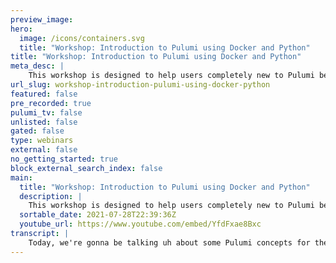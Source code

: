 ```yaml
---
preview_image:
hero:
  image: /icons/containers.svg
  title: "Workshop: Introduction to Pulumi using Docker and Python"
title: "Workshop: Introduction to Pulumi using Docker and Python"
meta_desc: |
    This workshop is designed to help users completely new to Pulumi become familiar with the core concepts needed to be effective with the Pulumi Infr...
url_slug: workshop-introduction-pulumi-using-docker-python
featured: false
pre_recorded: true
pulumi_tv: false
unlisted: false
gated: false
type: webinars
external: false
no_getting_started: true
block_external_search_index: false
main:
  title: "Workshop: Introduction to Pulumi using Docker and Python"
  description: |
    This workshop is designed to help users completely new to Pulumi become familiar with the core concepts needed to be effective with the Pulumi Infrastructure as Code platform. Lee will guide you through the Pulumi platform with diagrams and a series of hands-on exercises to help you understand the building blocks available in Pulumi.  What you will learn: - What is Pulumi? - How to install Pulumi - Configuring your development environment - Choose your Pulumi language - An introduction to the Pulumi state & the Pulumi Service - An introduction to Pulumi config - Storing sensitive data in Pulumi securely - Provision your first resources - Understanding stacks - An introduction to the Pulumi programming model  Prerequisites You need Docker installed on your machine -- https://docs.docker.com/get-docker/ You can also install the Pulumi CLI ahead of time - https://pulumip.us/PulumiCLI.  You can follow along using: https://github.com/jaxxstorm/infrastructure-as-code-workshop/tree/master/labs/intro/python  Join the slack channel: https://pulumi.slack.com/
  sortable_date: 2021-07-28T22:39:36Z
  youtube_url: https://www.youtube.com/embed/YfdFxae8Bxc
transcript: |
    Today, we're gonna be talking uh about some Pulumi concepts for the, for, for beginners. Um And so, if you are familiar with Pulumi, uh many of the things will be going over again. Um But the, the point of this workshop is to get you a grounding in some of the core Pulumi concepts that you may or may not be familiar with before we begin a couple of housekeeping things. Um You can follow along um with the workshop if you, if you take a look at the handouts tab on the right hand side, uh You can see a link to the, to the code that, that I'm going to be using today. Um Many of the concepts that we going to be talking about today, uh language agnostic inside Pulumi. So they're available in all of our SDKS. Um And if you're familiar with the language um with any of the languages that we support uh from the No jas ecosystem, Python go and the dot net ecosystem, um we are going to be uh learning about the concepts I will be using uh Python today uh for, for these, for these examples. Um But you can basically follow along in any of the languages that you feel familiar with. Um a reminder to join the community Slack. Uh There is a workshops channel um in the Slack there and again, in the handouts that you can see a link to that to, to sign up. Um And of course, uh as I mentioned, this is my first workshop here. Uh And we're always iterating on the content, especially in this uh new, new times where in person workshops are not, not possible. Uh So please feel free to give us feedback uh via slack in the workshops channel. Uh And there will be a follow up email and a couple of polls that we'll do during the course of this content. So before we begin, um I'd like to talk a little bit about, about what is Pulumi. Um You may be familiar with Pulumi uh already, but um I'd like to take the opportunity to talk about exactly what Pulumi is. Um Pulumi is a modern infrastructure as code platform. Um There are um alternatives in the space. Um But what differentiates Pulumi from uh from our competitors is that we use uh familiar programming languages and tools that you may be familiar with from the software development life cycle. Um So instead of using a configured language or a uh you know, a custom DS L to define your cloud infrastructure, you can use the programming languages that you are familiar with from your um application development life cycle and define the infrastructure decoratively in those imperative languages. Um We pride ourselves on the idea that we are available for the entire cloud organization. We have many infrastructure engineers using our platform as well as many front end and back end software engineers. Um And with, with, with this approach, it means that you are able to kind of define the infrastructure as code um methodologies um in a language that your users and your organization feels comfortable with. Um So, um what is the Pulumi platform? Uh the, the Pulumi platform consists of two separate um but but very, very related components, we have what we call the Pulumi SDK, which includes all of our language SDKS in all of the different languages we support. Um And also the Pulumi cli um you can use Pulumi um with, with none of the Pulumi enterprise uh console and a um and those options are available for you, but we also have the Pulumi console which manages uh collaboration and state management for your organization. Uh We have a, a free tier for individuals and a team and enterprise solution um which, which you can, you can use as well. Um The idea here is that we are meeting everybody on common grounds. Um So if you are an open source user, um you can do the same things that you could do as an enterprise user in the console, as I mentioned before. Um you can define your infrastructure in any of the languages that you see before you. Um because we support these different language ecosystems, it allows you to kind of use the tooling that you are familiar with in your, in your workflow. And you can see here um These are some examples of the editors and the tools and the package management options that you would use. And if you're a software developer and you're familiar with any of these languages, um You can just kind of pick up these tools and use them straight away. I'll be using VS code today for the examples. Um And as I mentioned before, I'll be using Python. Um I, uh but all of these tools are available to you to allow you to kind of get involved in the ecosystem and define the code in the language that you sorry, define the infrastructure in the, in the code, in the language that you feel comfortable and familiar with. So before we actually get into some of the examples, I'd first like to introduce some of the terminology that I'm gonna be using today um to get you familiar with the ideas behind Pulumi. Um And there'll be a few examples here. Um But it, the, the intent really is to kind of make sure that when I'm gonna go through these very, very um straightforward examples that I mentioned before, that I don't use any language or terminology that you might feel is, is, is unclear. So, before we uh before we kind of get into the nitty gritty things, let's first talk about what a Pulumi resource is um in the, in the Pulumi um in, in a Pulumi uh application or a Pulumi infrastructure uh declared infrastructure, a resource is any object or anything that Pulumi manages the life cycle of. And it's, it's, it's a very, very broad term because there are so many different um resources that are available across all of the different providers that we support. Uh It can be as simple as uh uh an S3 bucket or a security group rule in a to a fully managed uh cluster in um in in uh in any of your cloud providers. Um You define these resources as you can see here in this typescript example, you define these resources using the language that you feel comfortable with, as I mentioned many, many times before. And this is an imperative decision. Um So when you write the code, it's imperative code and then this gets translated into decorative infrastructure by the Pulumi engine. The second term that I'd like to introduce you to is a Pulumi project. Um A project is essentially just a directory that contains Pulumi code and and there is a key thing inside a Pulumi project. Um There is this YAML configuration file that you can see here. Um We just change the actual brush color, real sec, real sec quickly to red. There we go. Uh There is this Pulumi dot Yaml um file that lives inside these uh inside these projects. Um And you can see, I've, I've, I've output the um what the contents of that here, this Pulumi dot Yaml file tells Pulumi which of the language SDKS that you are going to use. Um And then it also sometimes has options to on the language. For example, here in this Python example, you can see there is a, a virtual environment defined. Um This is taken care of setting up these Pulumi projects is taken care of for you by the Pulumi new command which we'll be seeing shortly. Um And depending on the language SDK that you choose the contents of this Pulumi project folder will be different. Um In this particular example, as I mentioned that this is a Python example. Um So you can see that there is a file in here that manages our Python dependencies in the requirements dot text. Um But essentially like these Pulumi projects is just a container for all of your Pulumi for Pulumi code. Um And it's essentially a directory on the file system of your machine. A Pulumi program um lives inside a Pulumi project. Um So, the, the relationship between a Pulumi program and a Pulumi project is that a project exists, sorry, a program exists inside a Pulumi project and a program exists uh consists of several resources that you manage as part of your Pulumi life cycle. Um Your Pulumi programs can contain as many uh Pulumi resources as you like. Um You can, they can have a single resource or they can have hundreds and hundreds of resources. Um When you run the Pulumi update uh command, um AAA Pulumi uh program is executed by Pulumi. And that's the thing creates your infrastructure. That's the thing that actually talks to your cloud provider and creates that infrastructure for you. Um This is um mainly what we're going to be operating today. Um We're going to be creating a couple of Pulumi programs um and writing them out into our Pulumi Pulumi um into our Pulumi project. The first, the, the, the first term that is I think you need to Pulumi is this concept of a stack. Um A Pulumi stack is a um is a, a configured instance of a Pulumi program. Uh And what that means is that um when you're writing your Pulumi program, there are often times when you actually want to add configuration values that, that differ between different environments. Um A common use of a Pulumi stack is um if, if you want to apply the same Pulumi program to different environments such as a development and a production environment, a Pulumi stack allows you to configure those values for that particular environment and this is regularly used um as I said between switching between different environments. But there are other examples when this might be the case. For example, if you are operating in a cloud provider and you have applications running in multiple different regions. Um You may use Pulumi stacks to differentiate configuration values between those different regions. Um Pulumi stacks are very, very flexible, you can use them, how you choose to use them. Um And it's, it really depends on your workflow. I'll be showing you an example shortly of what a Pulumi stack looks like. Um But essentially, it, it, it is this differentiation between duration of different environments and it may be the case that you don't actually need to use stacks at all if you only have a single environment and a single program, but we often find that our users very quickly get used to this stack concept and they really like this ability to make configuration, you know, to, to configure things in this way. You've heard me use the term provider a couple of times already. Um A provider is a thing that interacts with a, with infrastructure on Pulumi behalf. Um And it has two components that both need to be available in order for you to actually use Pulumi. Uh The first is the, is the language SDK. Um And you interact with the language SDK using the familiar programming language installation mechanisms that you are already familiar with. Um So for example, I'll be using Python today. So we'll be, we'll be installing the Pulumi language SDK using the pit command Um But if you are familiar with typescript or if you're familiar with go or any of the dot net uh ecosystem, you'll probably be familiar with terms like N PM GO modules and uh new Get. Um So you need to install these language SDK so that you can actually start writing your Pulumi programs. The second thing that you need is um a binary or a plug-in. And the Pulumi uh Pulumi platform takes care of installing these plugins for you when you bootstrap your project and you'll see an example of this uh shortly um on how this works, both of these things need to exist in order to actually create your infrastructure. Um And Pulumi takes care of installing these things for you uh when you create a new project. Uh but it's important to be aware that both of these things need to exist in order for you to create Pulumi infrastructure. Then the, the um uh the final terminology uh that I'd like to uh talk to you about is the concept of a Pulumi output. Um And an output is a special value inside Pulumi. Um When you create Pulumi code, there are things that the um infrastructure provider returns to you that are not known when you run your first poll until you run your Pulumi program. Um Examples of this can vary and differ depending on the cloud provider. But if we think about um Amazon web servers as an example Um When you create a um an EC2 instance as a very simple example, um The actual instance ID is not known until the cloud provider creates that instance. Um Another example that we'll see later is a doer image when you run a, a docker container on your local machine, um do a generates a unique ID for that container. Um That is not known until it's actually been created. These values are special in Pulumi and we call them outputs. Um And then when you interact with outputs, you have to um you have to use them in a special way. What's fantastic about these outputs is that when you create two pieces of, of two resources that depend on each other. If a Pulumi resource generates an output and you pass the output to a second resource, Pulumi links them together and makes the, the um and understands that because it's waiting for this output, it should not make the second resource until the first resource has been created. And we'll see an example of this uh when we create our dock container later, um these outputs, uh it's it's really important to know these outputs are still uh typed in our Polu uh language ecosystem. Um And so you, you know that the value that you're gonna get back from that resource is going to be a string, for example, but you don't know what the actual value is in the screenshot. By the way, you can see examples of a uh of an output actually. Uh like Pulumi knows what the outputs that are gonna get returned. Are it just doesn't know those values? Um And so you can see here in my uh my, you can see that I am uh the AMI and the A RN of this particular server um is going to be um is going to be available. Um And so you will still get that uh that auto completion in your, your code editor. Uh And then last of all, um we're going to talk about the Pulumi state um when you create Pulumi infrastructure, um you have to store what the state of the world is in a state store. Um By default, you use the Pulumi back end. Uh And I'll show you an example of setting that up in a few, few moments. Um But this state is what Pulumi uses to determine the difference between your running infrastructure and what the actual uh what Pulumi knows is the state. Um If you use the Pulumi dot com back end, uh this is all taken care of for you and it's completely transparent. Um You'll, you'll notice in this diagram here that you'll see the Pulumi cli interact both with the state back end and with your actual cloud provider. Pulumi never stores any of your cloud credentials in the state back end. Um So when you actually run your Pulumi up, none of the actual interactivity with the cloud provider happens outside of the context of your local machine. The state back end requires no um no resources, sorry, no credentials for your cloud provider. Uh And it's important to know that that all of the actual execution is happening locally on your machine. So we talked a little bit about um all of the different terminology. Now, let's talk about the Pulumi console. Uh I mentioned it a couple of times before. Um But the Pulumi console is key in your interaction with uh with Pulumi when you sign up. Uh you sorry, when you get started with Pulumi, you'll need to create an account. Um Pulumi offers free accounts for individuals and play pay plans for teams as I, as I already mentioned. Um But you'll need to actually create that account in order to kind of follow along. You don't have to do this if you don't want, but I would highly recommend um starting off with an account uh right now. Um So let's uh let's quickly share my screen and I'm gonna move this to the side and let's go to app dot Pulumi dot com. So this um if you go to app dot Pulumi dot com, this is the, this is what you'll see uh when you, when you actually go to that uh to that console, um you can, you can navigate to this via Pulumi dot com and you can click sign in and it gives you options to sign in. Um if you have a github account uh as I do, um I would highly recommend using the github workflow. Um If you don't want to provide that information, you can sign up via um via email um and click the don't have an account button. Um but I obviously already have an account as a Pulumi employee. Um So what will happen is that when you click the github button here, it will ask you for permission um to, to access your github credentials, which is a perfectly normal thing as part of the, the github sso workflow. Um And then it will drop you into an environment like this. Um And you can see here, I have access to the Pulumi Corporation. Uh But you, you, you will not have access to the Pulumi Corporation obviously. Um But you will get your uh your user name will have a um will be available in this dropdown box here. Um And obviously, I have a bunch of different projects that are available um that I've used previously. Um But you will have no projects. You don't need to create this click this new project button here. You can do this from the command line and we'll do that in a few minutes. Um But essentially this is what you need to be able to, to see here. And it's worth noting that you need to make a note of your um Pulumi name, which is also your github name for some of the later content that we'll be doing. So you've created an account uh and you have logged into Pulumi um at this point. Um Obviously, now what you need is to install Pulumi on your local machine. Now, the difficulty with this webinar is that everybody is um using different operating systems and everybody is uh using their own local environment. Um And so I can't actually show you a full example of setting up Pulumi on all of the machines that you you are using. I'm using OS X. So you should be able to follow along um if you need to. Um But there are multiple different installation options when you actually have depending on your operate operating system. Uh If you're using uh Mac Os, the easiest way to um to actually install uh Pulumi is to use uh brew install Pulumi. Um If, if you have already installed it, you can follow along um windows. We have um a chocolatey package um which will be installed with Choco install Plume. And then finally, um if, if none of those options really suits you, we have an install a script um that, that you can use to actually um install Pulumi which will kind of detect your operating system um and figure out for you which of the things that you need to install. Um and the way to it, then you can see that on the website which I'm just opening up right now. Um If you just bear with me one second. Um So we have a uh fantastic screen um here on the Pulumi website on the Docs. Get started and install. So if you click, get started, you click download and install on the left here. Um And then you can choose your different, um you know, depending on which uh environment that you have available to, you, you can install um uh and you know, select the, the selector here um and install things. Um So I would highly recommend kind of um following along uh with these um install uh uh mechanisms depending on the operating system that you have available to you. Um And what I'm going to do really quickly is show you what actually gets installed on your machine. So I'm gonna switch to a terminal here real quickly and I'm gonna increase the size. Um So what you're looking for in order to be able to use Pulumi is that you should have a Pulumi command available to you in your path. Um I can type the Pulumi version command here and it should return the, the latest version, which is version 2.13 0.2. Um If you've used any installation mechanisms that I previously showed you um in order to actually um in order to actually um know that you have a valid Pulumi installation, um you need to check in the home directory, which is dependent on your operating system for a dot Pulumi directory here. Um And you can see uh there will be a bunch of different directories available to you. Um That, that are important. Um What's important to note here is that with this dot Pulumi version, this is where all the actual Pulumi um stuff happens on your local machine. Um So the two things that you should feel familiar with uh depending on your installation version is that you have this Pulumi version Pulumi cli is available to you inside your uh path. Um And also that there's this Pulumi directory available. So the next thing that we need to be aware of is that we've installed Pulumi and it's now available on our sheet, our machine, we now need to set Pulumi up so that we can interact with our state. Um Logging in is the way that you do that there is the Pulumi login command um that allows you to um like actually interact with the state. Um Depending on the, the the state back end that you're using the Pulumi log in command will be different. Um But it, but for this particular demo, I highly recommend just doing a a plume logging in command and it will open a browser for you. So let's go back to my screen um real quick and you can see here I am not logged in. So I'm gonna do a Pulumi log in command. Uh And it will prompt you. Uh You can either uh enter an access token or you can hit the enter button. Uh And then it's opened a um it's opened a web browser for me in the uh in the background uh depending on the web browser that you use. Uh And then I click github uh which is obviously the, the, the mech mechanism that I signed up with. And then it's gonna tell you that I'm logged in. Uh And here you can see um it's, it's gonna give me a nice helpful tip um so that I can uh uh you know, have a look at some of the documentation. Um But you'll see that it's logged me in as this particular user. If I check my plume uh directory, it now has a credentials dot JSON file um which contains my plume logging credentials. Um So you can know that you are logged in correctly by checking if that, that um that file exists, as I mentioned before. Um We have multiple different language ecosystems available. Um No, Js go dot net and Python, I will be using Python today. Um And depending on which of the things that you want to do, you'll need to actually have the um the language interpreter available on your machine. Um It's important that this is done depending on your operating system. Um If you are using Mac Os, you can just do brew install Python three. If you're using any of the other operating systems. I highly recommend very quickly having a look at how to install those uh those interpreters on your machine. Um Again, it's very, very difficult for me to show examples of all of these different operating systems. Uh It really does depend on which, which, which operating system that you're using. Um So you just need to make sure that when you run the Python command um or Python three command from your machine um that it actually returns a version. Um And it, if you want to follow along uh in any of the other uh language ecosystems, if you're familiar with them, just make sure that you have that interpreter available to you. Um At this point, we're actually gonna go and start doing um more of the uh interactive uh projects. Um As I mentioned before, um these, these are all available as uh in a github repo which you can follow along and is in the um is in the um is in the handouts. Um And this is what you're gonna look at. And so we're gonna start with lab one and then we're gonna do lab two and then lab three and then lab four. So please feel free to follow along with me or you can just observe as, as you need to. Um But let's get started. So you can see here, I've created a directory um called workshop and this is an empty directory. Um, there's no other, um, directories in here. Um, the first thing that we're gonna actually want to do is just see an example of setting up or bootstrapping a Pulumi project. Um, so what does that look like? Um, you can type the Pulumi new command and it will give you a list of all of the different templates that are available for, depending on your cloud provider or, um, you know, what you actually want to do. Um I know that I'm going to be using uh Python today. So I'm gonna close that real quick and I'm gonna do Pulumi New Python. Uh as you probably mentioned, as you probably saw there. It's possible for you to actually do Pulumi new cloud provider dash language or you could just do a generic Pulumi New Python. Uh Pulumi will prompt you for a name for your project. I'm gonna call my workshop. Uh You can also enter an optional description. I'm gonna use the default here. Uh And then finally, as we mentioned before, Pulumi has the concept of stacks. Um So it will prompt you for a stack name. Um The default is DEV um But you can choose whatever you want here. Um And every Pulumi program must have one stack available to it. Um If you are using the Pulumi teams um uh Pulumi Pro sorry, team starter or Team pro enterprise, you can so optionally um put these stacks in an organization but everybody has a should have access to their own um personal uh organization right now, which is the default. So I'm just gonna use the DEV stack and you'll see that Pulumi will bootstrap all of my environment for me. So it's creating a virtual environment. And now it's also going to install all of the different Python dependencies that we need in order to be to get started. So it's created a virtual environment. It's installing all the dependencies in that virtual environment. And my new project is ready to go. Let's go back to my uh let's go back to the console real quick and see what happened there. So if I slip my organization, um because I have a lot of uh different projects, I'm going to search for my uh workshop and here is my um here is my uh workshop project. You'll probably only see one of these. Um But then like I have multiple obviously. So you can see here, it's created my uh my projects and I can click into that and this is my DEV stack. Um And it's not been updated, obviously. Uh But there's a bunch of different uh tags on here. And if you want, you can see the activity, you can, once we start adding resources here, you'll be able to see them in the, in the Pulumi console. And then there's also a bunch of settings that are available to you as well. So now that we've actually bootstrapped a Pulumi project. We're going to talk a little bit about configuration. Uh And this is the key. Uh the these are key components to any Pulumi stack. You are. Uh you already saw, I wanna talk about stacks and configuration. Um Pulumi has a series of commands that allow you to put configuration into your stack um and then read them back. Um So you can see here, I'm talking about the Pulumi config command and the Pulumi config set command. And I'm gonna show you examples in a few moments, but then you can also retrieve those values inside your code. Um And so once you actually set those values, there are options for you to actually retrieve that configuration. What's really important is that you can also set conf secret configuration values inside uh inside your Pulumi program. And these secret values are encrypted by a unique key that is individual to your organization or your stack. Um It's, it's important that you pass this, its secret uh flag when you do this. Uh But let's have a look at what, what let's have a look at what uh configuration looks like to, to you back to my machine screen sharing. OK. So we created a new Pulumi project inside this uh workshop directory. Um But we like each, each Pulumi. Um Each Pulumi uh project is, is has its own directory. So let's create a brand new uh directory inside here and we'll call it stack one. We'll go into this stack. I'll do Pulumi new minus Y Python, which will just kind of the one minus Y flag just takes all the defaults. Um So it's gonna call my project stack one. And it's gonna install all the dependent again. Give that a few seconds. OK. So it's creating my new project um very similar to the ones we saw before. And now I'm gonna open my editor vs code and I open my main dot py and this is the basic Pulumi program that you kind of get presented with. All it's doing is importing. Um It's just importing the, the default Pulumi SDK. Um So let's set some configuration values. Uh I'm going to start writing some codes. So I'm gonna create a variable in Python called required value and then call this config and then I can prompt with config dot Require required value. Um So you can see here. I've uh I've got a um I've got a um sorry, I've just forgotten something. Uh I actually need to specify equals Pulumi dot Config. There we go. That's much better. Um So I'm using the Pulumi SDK um Pulumi and importing the, the config package. Um And then from that config package, I'm doing a config dot Require. Um So what have I actually done there? Let's take a quick look at a terminal inside my stack one and I'm gonna run my first ever Pulumi up. Uh And you'll see here that I've actually got some incorrect. Uh Oh, that's why. There we go. Let's try that again. There we go. Um So you're actually seeing that I'm getting an error and Pulumi is telling me what the problem is. Um, because I've made this value required. It's telling me that I have to, please set a value using the command. Pulumi config set. Um, these required values here. Um When you use a require, it's telling Pulumi not to actually execute the program unless this has been specified in your stack. So I'm gonna do Pulumi config set required value. I am required and then I'll rerun my Pulumi up. Um And now you can see that my my uh Pulumi stack is going to execute. Um You get this kind of drop down box. Uh You can look at details about what's going to actually happen uh when you run the Pulumi up. Um But this is a very, very simple program. So let's just uh run up and you'll see that it been created. Um And you're wondering what has been created here um inside the Pulumi State. All we've done here is tell Pulumi that we've created a stack. Um And so that's all that's currently happening at the moment. There are no resources to be managed as it stands. Um It's just, we've created a very, very simple program. So let's enhance our program a little bit. Let's add an optional value and you'll see that I'm gonna use the get uh the get method here instead uh optional value. And then I'm also going to add a secret value equals config dot require secret, secret value. And then finally, let's actually see what the content of all these things is. So let's do required value with a standard print statement. Um And if you're familiar with Python, you're like, oh, you're probably thinking, oh, this is just a very, very simple print statement that everybody would use as part of their debugging. Um I've got all the safe turn on, so that should be OK. Um So here you see, I, I've set three values, one which is required, which we already set an optional value which will return non if it's not actually set and then a secret value, let's run my Pulumi up from this terminal. And as expected, um this is setting an error because we had a required secret. So let's do secret value. And then remember I have to pass the secret command uh at the end here, rerun Apple Luia up. And you can see here in the diagnostics output, you'll now see that the values of those confit commands are actually being output into my uh my my diagnostics. Um You'll notice that my I am required that I set earlier on um is now being printed. Um I haven't actually set my optional value. So as I mentioned, it's returning and then this one is particularly interesting because it's not actually output the, the plain tech, plain tech value. And the reason for that, as I mentioned before is because we've made this, this secret. Um We don't actually want this to ever be passed in plain text anywhere in our, um, in our Pulumi stack. If we take a look in our directory, now, you'll see that there's this new file here at Pulumi dot dev dot Yaml. Um And if you, you remember back to when we created our stack, uh we used the, the default DEV um to actually bootstrap this stack. So let's take a quick look at what's inside here. You'll see here that those values that I'm setting the required value and the secret value that I ran from the Pulumi Convic uh set command are actually set inside this file. Um And I really like to, you know, draw attention to the fact that when, when we passed the secret flag um to the Pulumi Con set command. Pulumi also knew that I, I don't want to store this value in my version control in plain text either where anybody can see it. So it encrypted that value inside the actual stack as well. Um It's, it's important that, um it's important that everybody's familiar with the idea that these secret values they get passed all the way through pollution and it's stack management and they never get started in plain text. They're always encrypted next up. Let's create a new stack. Uh In, in this example, um you know, in most examples, you probably want to have um you know, a, a multiple stacks. So let's create a prod stack. Uh And I can use the Pulumi stack in it command to do that. Um And then I can use the Pulumi stack LS command and it will show me all of the different stacks are available. You can see here from our DEV stack that we have a single resource um that has been created um which is actually the Pulumi provider itself. Um And then the pro stack has no resources in it. And it provides you this handy URL to go directly to the stack if you want to in the Pulumi console. Uh And what I'm gonna do here is I'm gonna run Pulumi up and you'll see that those values that we set in the DEV stack have not been passed to the P PROD stack. Um So I now need to, again like set these required values between the different stacks. Um And, and the idea here is to show you that those required values are uh uh um uh like all the config values that you use in a stack are specific to a stack itself. You'll see here that there is now uh no plume dot dot prod dot Yaml, but I can do Pulumi config set secret value and let's just add prod here. And you'll see that it's now populated, this uh this prod, this prod stack and those values are now different. Um We, we're not actually going to use this prod stack in the rest of the day, the rest of these demonstrations. But I hope this gives you an idea of how stack, how stacks and configurations are essentially the same. Um Sorry are, are related to each other, not essentially the same, these stacks are, are related to each other um are related to the configuration. Um So let's destroy the prod stack if you don't actually need it. Uh It should give you a, a prompt that says prod. Um And then I could do Pulumi stack, LS Bloomy stack select DEV, but now I'm back on my, my de stack. OK? So that's an example of configuration. Um Let's go back to the slides real quick and talk about what the, the next section. So we talked a little bit about stacks and we use the initialize it the in it command to actually bootstrap those stacks. Um But what happens if you actually want to interact with stacks um between different Pulumi projects? Um This is a very, very common workflow for our users. Um It's, it's in the case that you will have a Pulumi project with a bunch of resources. And then a second Pulumi project with a bunch of resources and those Pulumi projects, they can be in different languages, they can be in different cloud providers, but they may have some interactivity that you might need to use between them. So, what we do here is we use something called a stack reference. Um You can actually export these values from these stacks and then use them either in your shell scripts or you can use them in, in other Pulumi projects as well. So let's take a look at what a stack reference would look like in order to actually do this, I'm gonna rerun my Pulumi up to make sure there's no changes, which is what we expect. And then I'm gonna go back to my editor. Um And I'm gonna add this exported value, I think choir yeah value. And then finally, I'm going to use the Pulumi XPORT command and then I need to provide a name and then actually specify the variable that I'm going to actually um export. So you can see here, I've defined this exported value variable and then I'm going to export it. I'm gonna remove this and I'm gonna change this to just a standard, a standard string here. Um So I've created this exported value. Uh And then I'm using the Pulumi dot export command um to actually export that value depending on the language SDK, the mechanism that you export these things is different. Um And so I would highly recommend looking at the documentation if you're using no GS or go uh to look at how these values are exported. Let's run a Pulumi up and you can see that I've now got a change in my stack and I now have an output which is a exported value. And um the actual value is that I am exported from stack one. I'm going to run that. And then I'm gonna run the Pulumi stack output command. It will show you all of the exported values and then I'm gonna run Pulumi stack output and then one of the actual output values. And you can see we'll just return the actual string itself. Um So how can we use this in another stack? Let's go back up a directory and create a stack too. We're gonna use the Pulumi new command yet again to create a stack two. And again, it's going to set it up for us and now I need to open my editor in this new uh in this new directory. So let's make this bigger open here, make this a little bigger too. OK? So as you, as you mention, as I mentioned before, we now have a uh an empty Pulumi program again. Um Let's use some of the other Pulumi um Pulumi methods to actually grab these values. So let's create a variable called stack and then do plume dot get stack. This will return the current stack we're in, as I mentioned before, we're on, we're mainly using the DEV stack here, but it depends when you switch between them, it will just set the stack for you. Um And then finally, I'm going to create uh sorry. Next, I'm going to create a variable called called org. And my AG is obviously Jack Storm, which is my github user name. Um You need to actually fill this in the uh the organization that you got when you signed up with via github. Um And so again, this is uh this particular, uh this is this particular value here. Um It, it will be different for you and me. Um But it's important that you actually set that correctly. Um So I specified that as uh my organization name. Um And then next, I'm gonna create a variable called stack ref equals Pulumi do stack reference. And I can use a Python F string to interpolate these variables into a stack reference. Um And I'm gonna very quickly fill this out and then I'll tell you what I've done here. Um So a stack reference comes in the format organization um which is coming from this variable stack one, which is the name of the original stack that we created. And then the actual stack name, which in this particular case is being retrieved from Pulumi dot com stack. Um You could obviously hard code this to dev if you really wanted to. Um And you could also hard code this to this. Uh But in order to make this reusable for everybody following along, I'm just kind of using these familiar Python uh to like Python variable and string interpolation in order to actually um you know, make it easier for you to follow along. So now I want to grab my exported value if you remember from my other stack. So I'm gonna create a new variable equals extorted value. And then I'm going to use stack ref dot get output. Um And you can see um this, this is all being filled in for me by my ID. Um And I know that if you remember correctly, I know the value of that uh output is exported value. Um So let's grab that. Um This will retrieve um the value from stack one. And then I'm going to export this inside here. It gets, this is just so it gets printed to the screen. Um Essentially um I'm actually gonna make this a little clearer from the stack. There we go. Um And so now uh we should be able to run this program and it should return as the value from the other stack. Let's open up my terminal again and run. Pull me up. Here we go. Uh It's gonna create a, a resource which is our provider and it's read that value from the original stack one. And you can see here if you remember I did, I am exported from stack one. It's exported that value again inside this inside this particular project. Um What I'm gonna do here really quickly is open up. Um My workshop project. Uh sorry, not my workshop project. I want stack, here's my stack, one project inside the console and my stack two project inside the console. Uh And I can go in here and I can see that it's got no actual resources but inside the stack, it's got these outputs here. So you can see these values in the console as well um as well as locally on your machine. So this has all been great. We've like, we, we know now how to um you know, we obviously know now how to um pass configuration around. But for the last 15 minutes, you're probably thinking, oh, this is infrastructure's code and we haven't actually created any infrastructure yet. Um And so let's do that. Uh Now, um I, I've intentionally made this, this beginner introduction workshop, cloud agnostic. Um And so the, the idea here is that you would have do a installed on your machine and you can do this locally. Um In reality, a lot of the actual resources that you're going to be building are probably going to interact with cloud providers. Um But, you know, in a, in a one hour workshop, I wanted to make sure this was relatively simple to follow along with. So let's, let's talk about like uh let's talk about um Docker itself. In this example, we're gonna build a Docker image and we're gonna run it as a container. Um So we're gonna create a very, very simple Python web application. And let's, let's always remember here that we can use the same language to build our Python web application that we can use to build our infrastructure. And then we'll run a very, very simple, do a container locally. OK. So let's go back into our workshop directory and let's create a new um a new uh Pulumi project called Pulumi Goa. And we can go in here and our familiar Pulumi new command, which we've used several times. Now, we're gonna create a new project. Uh And obviously, I'm passing the minus Y flag so that I don't have to uh fill out all the details again. Um And we're gonna need, we're gonna need another dependency here. Um That's important for us to actually um to actually run this darker container that isn't installed by, by default. Um Python has the concept of virtual environments um Depending on the language SDK, you probably may not need to do this. Um But in Python, in particular, we need to activate our virtual environment list, all of the installed. Um you know, all the installed dependencies in this because we got our Pulumi thing here. So now let's install, pick three install Pulumi Doca. So it's installing a bunch of packages for me um that, that um need to be installed locally. Um And unfortunately because my machine um has installed this this multiple times, um It, it's not detected and it needs to install the actual binary. So I can do Pulumi plug in. Install Baker B 2.4 0.0 oh II I in on your machine. You'll probably notice when you did PP three install docker. This probably happened automatically. Um You can do this manually if it fails. Um Which is a rare occasion. Um If like uh as a Pulumi software engineer, I'm constantly um creating new versions of these, these, these plugins. Uh So in this particular case, it failed. See what's gonna happen when you run Pop Pit three installers, it's going to install this in the background for you automatically as part of that. Um But you can also do this manually as well by specifying a type uh in this particular case, a resource. Uh and um the actual name of the plug-in in this particular case, Docker and it's gonna be installed here at version 2.34 point r. What that actually did is it installed? Um This particular um in the Pulumi plugins directory, it installed a binary for me which Pulumi knows about. Um And so if you ever have a problem with these resources, it's always good to take a look inside this Pulumi plugins directory to make sure these resources exist. And you'll notice as a, you know, as a Pulumi software engineer, I have lots of different plugins and different versions available to me. Uh It's probably the case that you'll just have a single, uh a single thing here for the, for the plume resource doer, open up our editor and let's get started creating a Docker uh uh creating a uh creating an application. Um So, um I've got my empty uh Pulumi uh program here as well. But as I said, we want to actually create a um we want to actually create an application. So I'm gonna make a directory in here to store my application and I'm gonna go in here. I'm gonna create a uh main dot py uh And in order to speed this up a little bit, I'm gonna copy and paste all the code from the example. Here we go. So you can see here in, in Python. I'm re I'm imparting the http server uh package. Um I'm importing the um uh the socket server package. This is all very, very uh standard uh Python stuff. Um I'm going to write out in my HTTP server my name. Uh Please feel free to change it to whichever you feel is appropriate. Uh And then I'm gonna specify a part. Next, I'm going to create a do a file. Um And what this Docker file is obviously going to do is build is copy that um Python application into um into the Docker container inside this uh app directory. Um So the main dot PY for our application, not for our Pulumi program is going to get copied inside this Docker container. Um So I'm gonna save that and I'll do a quick listing. So inside your app directory, in inside uh inside your Pulumi project, uh you should have a main dot py and a Docker file back up one directory. Open my editor. Ok. So how do we actually build a Docker container here? Um Let's um let's make this a little bit configurable. So let's let's do a familiar get stack um call. Um And then we'll also create uh an image tag variable which will set to the value of stack. Um And the reason you could just pass past the stack directly. But what I'm trying to do here is just show you that this is just basically normal Python code. So I'm assigning the result of this variable to this variable. Uh OK. And let's build our image. And in part uh I don't actually need the whole package. So uh I'm gonna do from Pulumi DACA import image Docker file of uh when I did the PIP three install Pulumi Docker, this this Pulumi Docker um SDK became available to me and let's create an image um get the results, a name, my cool image. Um And then let's do build equals DACA file as if I a context, which is this directory here. Um So we're, we're basically saying to this Docker image build a Docker file in the app directory. And then I want to specify an image name which we will call my cool image image tag. Just gonna click on from the stack name here. Um And then I don't actually want to push this to um I uh by default the do A um the, the Doc Pulumi doca provider when you build this image, uh pushes the image to a registry that's configured. Um And I don't want to do that right now. I just want to build it locally. Um So let's very quickly talk about what we've done here. We've built an image from the do a file that we created in our app directory with this particular image name. Let's run Pulumi up from this, from this directory. Um cannot impart name arts because, oh, and of course in, in, in special uh oh, I see what I've done here. This should be Docker build and this should be Docker build. This will teach me to not follow the uh to not follow the instructions correctly. Uh OK. Build. Let's actually get it right. Do build, you can see here. Actually, this is a great example. Um It's showing me uh a standard uh uh Python error cannot import name Docker build from Pulumi Docker. It's because that method didn't exist. So I made a typo in my code um and it wasn't working. So now I've actually corrected that and I've actually set it to do a build, which is the name of the method. And if I'd let the uh inte sense, actually populate that for me, I probably wouldn't have made that mistake. Um So you can see here, it's going to build that image for me and it's gonna build a name of my cool image. Um So let's run this update. Uh You'll see it's creating my resource and I can run docket images and you can see it's creating my cool image locally. So essentially this is showing you what would happen if, if you are using any other cloud provider, it's going to create that resource for you. It's going to create it locally on my machine in this particular case. Um But in most cases, it's gonna create that lo in whatever cloud provider that you actually want to use. OK. Now we actually want to run the container. Um So let's do container equals container and I need to import the actual container. Um There we go and you can see this is the um if I'm actually letting the uh ID do it for me, uh I can actually get it right first time. So let's create a container, my running image. And then we can specify the actual image that needs to be specified for this particular container, we can pass it image dot um And so these are all the outputs from our image resource and I can select them here. We want to specify the image name from this particular resource here. And that's where this value is coming from here. This image name value is coming from that image Um And if we were gonna run this, um run this together, what this is telling Pulumi is, it's saying build the image first and then after that, build like run the container. Um So it's taken care of uh all this for you. I'm gonna really quickly copy and paste this. Um Unfortunately, I seem to have like uh had a problem with my uh I know this is actually wrong. Um So I'm just gonna specify this here. Um So let's run this image like this. Um Run Pulumi up. I have a syntax error. Oh Cause I haven't closed this out. There we go. There we go. Um And so now I've got a docket image which has already been created and then it's gonna actually run a container for me. So let's do that. I got an error. Um I think it's because there we go, that's correct. What it's trying to do. The reason it's failing is that it's trying to pull it from a remote repository um which we don't actually want to do. So let's my pulling it up. Uh It's gonna recreate my image. There we go. And it's running my image. Um And so this container ID value that I mentioned before is actually unknown when Pulumi runs. Um So what we wanna do now is just grab that value and output it so that we could possibly use it in other um in other um in the rest of our plume program. So let's do Pulumi dot export, container id and then do container do ID. And again, you can see it's auto populating these values for me. I can rerun my Pulumi up. It doesn't actually want to make any changes as if it's gonna change the image in this particular case and it's gonna out output the container ID. And you can see actually it's created that container ID. Um And I can actually run here um a, a command that will actually grab the container id directly from the stack and like actually run do a stats on it. So you can see here it's returning that image for me. Um And so those values, we've created this piece of infrastructure, we've done it using a programming language and it's run locally. Um And as a result, we can now feel confident that we can actually create this um this infrastructure um locally. So that's all we kind of had today. Uh a couple of a couple of uh issues uh uh at certain points there which I apologize for. Um Let's just quickly go back to the slides. Uh And let's quickly, very quickly go over what we learned. Um Today, we kind of followed the Pulumi terminology. Uh So you should be familiar with lingo like stacks, projects providers. Uh And the Pulumi console, we showed an example of managing the different configuration between different things in Pulumi uh between the stacks. Uh And we showed how to export those values. And we showed a very, very simple example of infrastructure that we can create locally. Um We can we built and ran a very, very simple um Docker image um that ran locally on our machine to show an example of infrastructure's code. Um There are more workshops coming up. Um If you are interested in Aws and Python, I will be running an Aws and Python workshop on Thursday. Please feel free to sign up. You can see that on Apple Lumi Resources page. Um If you want to kind of go off and do this yourself, then please feel free to take a look at the getting started document. Um It's, it's a great reference for you to be able to kind of follow along and then there are much more complex examples uh in our Pulumi hub uh examples repo. Uh So please please feel free to um to kind of look at those again, please. I will encourage you to, to join the workshop.
---
```

